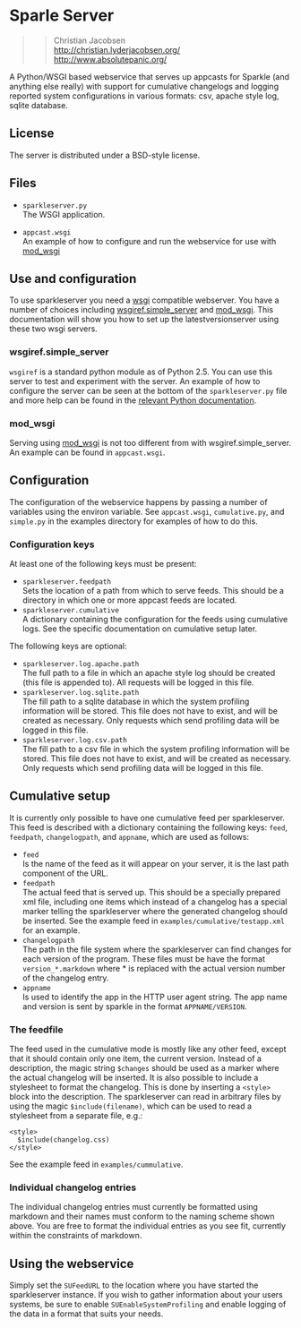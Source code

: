 # Sparle Server

>> Christian Jacobsen  
>>   <http://christian.lyderjacobsen.org/>  
>>   <http://www.absolutepanic.org/>

A Python/WSGI based webservice that serves up appcasts for Sparkle (and
anything else really) with support for cumulative changelogs and logging
reported system configurations in various formats: csv, apache style log,
sqlite database.

## License

The server is distributed under a BSD-style license.

## Files

* `sparkleserver.py`  
  The WSGI application.

* `appcast.wsgi`  
  An example of how to configure and run the webservice for use with
    [mod\_wsgi][mod_wsgi]

## Use and configuration

To use sparkleserver you need a [wsgi][] compatible webserver. You
have a number of choices including [wsgiref.simple\_server][wsgisimple] and
[mod\_wsgi][mod_wsgi]. This documentation will show you how to set up the
latestversionserver using these two wsgi servers.

### wsgiref.simple_server

`wsgiref` is a standard python module as of Python 2.5. You can use this server
to test and experiment with the server. An example of how to configure the
server can be seen at the bottom of the `sparkleserver.py` file and more
help can be found in the [relevant Python documentation][wsgisimple]. 

### mod_wsgi

Serving using [mod\_wsgi][mod_wsgi] is not too different from with
wsgiref.simple_server. An example can be found in `appcast.wsgi`.

## Configuration

The configuration of the webservice happens by passing a number of variables
using the environ variable. See `appcast.wsgi`, `cumulative.py`, and `simple.py` in the examples directory for examples of how to do this.

### Configuration keys

At least one of the following keys must be present:

* `sparkleserver.feedpath`  
  Sets the location of a path from which to serve feeds. This should be a
  directory in which one or more appcast feeds are located.
* `sparkleserver.cumulative`  
  A dictionary containing the configuration for the feeds using cumulative 
  logs. See the specific documentation on cumulative setup later.

The following keys are optional:

* `sparkleserver.log.apache.path`  
  The full path to a file in which an apache style log should be created (this
  file is appended to). All requests will be logged in this file.
* `sparkleserver.log.sqlite.path`  
  The fill path to a sqlite database in which the system profiling information
  will be stored. This file does not have to exist, and will be created as
  necessary. Only requests which send profiling data will be logged in this
  file.
* `sparkleserver.log.csv.path`  
  The fill path to a csv file in which the system profiling information
  will be stored. This file does not have to exist, and will be created as
  necessary. Only requests which send profiling data will be logged in this
  file.

## Cumulative setup

It is currently only possible to have one cumulative feed per sparkleserver. This feed is described with a dictionary containing the following keys: `feed`, `feedpath`, `changelogpath`, and `appname`, which are used as follows:

* `feed`   
  Is the name of the feed as it will appear on your server, it is 
  the last path component of the URL.
* `feedpath`  
  The actual feed that is served up. This should be a specially prepared xml
  file, including one items which instead of a changelog has a special marker
  telling the sparkleserver where the generated changelog should be inserted.
  See the example feed in `examples/cumulative/testapp.xml` for an example.
* `changelogpath`   
  The path in the file system where the sparkleserver can find changes for each
  version of the program. These files must be have the format
  `version_*.markdown` where * is replaced with the actual version number 
  of the changelog entry.
* `appname`   
  Is used to identify the app in the HTTP user agent string. The app name 
  and version is sent by sparkle in the format `APPNAME/VERSION`.

### The feedfile

The feed used in the cumulative mode is mostly like any other feed, except that
it should contain only one item, the current version. Instead of a description,
the magic string `$changes` should be used as a marker where the actual
changelog will be inserted. It is also possible to include a stylesheet to
format the changelog. This is done by inserting a `<style>` block into the
description. The sparkleserver can read in arbitrary files by using the magic
`$include(filename)`, which can be used to read a stylesheet from a separate
file, e.g.:

    <style>
      $include(changelog.css)
    </style>

See the example feed in `examples/cummulative`.

### Individual changelog entries

The individual changelog entries must currently be formatted using markdown and
their names must conform to the naming scheme shown above. You are free to
format the individual entries as you see fit, currently within the constraints
of markdown.

## Using the webservice

Simply set the `SUFeedURL` to the location where you have started the
sparkleserver instance. If you wish to gather information about your users
systems, be sure to enable `SUEnableSystemProfiling` and enable logging of the
data in a format that suits your needs.

[wsgi]:        http://wsgi.org/wsgi/
[mod_wsgi]:    http://code.google.com/p/modwsgi/
[wsgisimple]:  http://docs.python.org/library/wsgiref.html#module-wsgiref.simple_server

